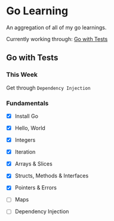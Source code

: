 # Go Learning
An aggregation of all of my go learnings. 

Currently working through: [Go with Tests][go-with-tests]

## Go with Tests

### This Week
Get through `Dependency Injection`

### Fundamentals

- [x] Install Go
- [x] Hello, World
- [x] Integers
- [x] Iteration
- [x] Arrays & Slices
- [x] Structs, Methods & Interfaces
- [x] Pointers & Errors
- [ ] Maps
- [ ] Dependency Injection


[go-with-tests]: https://quii.gitbook.io/learn-go-with-tests/

